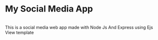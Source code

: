 # My Social Media App
<br>
This is a social media web app made with Node Js And Express using Ejs View template
